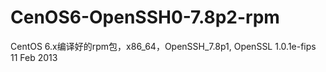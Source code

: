# CenOS6-OpenSSH0-7.8p2-rpm
CentOS 6.x编译好的rpm包，x86_64，OpenSSH_7.8p1, OpenSSL 1.0.1e-fips 11 Feb 2013
